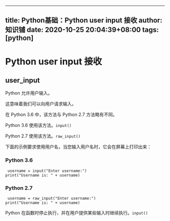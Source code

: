 
---
title: Python基础：Python user input 接收
author: 知识铺
date: 2020-10-25 20:04:39+08:00
tags: [python]
---
# Python user input 接收

## user_input

Python 允许用户输入。

这意味着我们可以向用户请求输入。

在 Python 3.6 中，该方法与 Python 2.7 方法略有不同。

<font _mstmutation="1" _msthash="103532" _msttexthash="36380149">Python 3.6 使用该方法。</font>```input()```

<font _mstmutation="1" _msthash="103727" _msttexthash="36380175">Python 2.7 使用该方法。</font>```raw_input()```

下面的示例要求使用用户名，当您输入用户名时，它会在屏幕上打印出来：

### Python 3.6
```
 username = input("Enter username:")
print("Username is: " + username) 

```

### Python 2.7
```
 username = raw_input("Enter username:")
print("Username is: " + username) 

```

<font _mstmutation="1" _msthash="220649" _msttexthash="222019408">Python 在函数时停止执行，并在用户提供某些输入时继续执行。</font>```input()```

